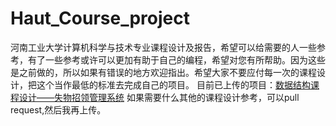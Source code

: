 # Haut_Course_project
 河南工业大学计算机科学与技术专业课程设计及报告，希望可以给需要的人一些参考，有了一些参考或许可以更加有助于自己的编程，希望对您有所帮助。因为这些是之前做的，所以如果有错误的地方欢迎指出。希望大家不要应付每一次的课程设计，把这个当作最低的标准去完成自己的项目。
目前已上传的项目：[数据结构课程设计——失物招领管理系统](https://github.com/Flying-cs-newbie/Haut_Course_project/tree/master/%E6%95%B0%E6%8D%AE%E7%BB%93%E6%9E%84%E8%AF%BE%E7%A8%8B%E8%AE%BE%E8%AE%A1)
如果需要什么其他的课程设计参考，可以pull request,然后我再上传。
